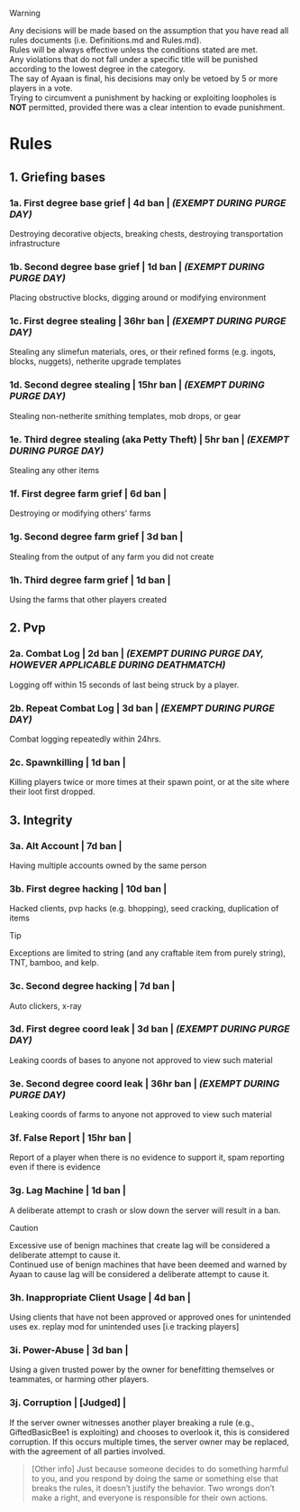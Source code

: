 > [!WARNING]
> Any decisions will be made based on the assumption that you have read all rules documents (i.e. Definitions.md and Rules.md).\
> Rules will be always effective unless the conditions stated are met.\
> Any violations that do not fall under a specific title will be punished according to the lowest degree in the category.\
> The say of Ayaan is final, his decisions may only be vetoed by 5 or more players in a vote.\
> Trying to circumvent a punishment by hacking or exploiting loopholes is **NOT** permitted, provided there was a clear intention to evade punishment.
# Rules
## 1. Griefing bases
### 1a. First degree base grief | 4d ban | ***(EXEMPT DURING PURGE DAY)***
Destroying decorative objects, breaking chests, destroying transportation infrastructure
### 1b. Second degree base grief | 1d ban | ***(EXEMPT DURING PURGE DAY)***
Placing obstructive blocks, digging around or modifying environment
### 1c. First degree stealing | 36hr ban | ***(EXEMPT DURING PURGE DAY)***
Stealing any slimefun materials, ores, or their refined forms (e.g. ingots, blocks, nuggets), netherite upgrade templates
### 1d. Second degree stealing | 15hr ban | ***(EXEMPT DURING PURGE DAY)***
Stealing non-netherite smithing templates, mob drops, or gear
### 1e. Third degree stealing (aka Petty Theft) | 5hr ban | ***(EXEMPT DURING PURGE DAY)***
Stealing any other items
### 1f. First degree farm grief | 6d ban |
Destroying or modifying others' farms
### 1g. Second degree farm grief | 3d ban |
Stealing from the output of any farm you did not create
### 1h. Third degree farm grief | 1d ban |
Using the farms that other players created
## 2. Pvp
### 2a. Combat Log | 2d ban | ***(EXEMPT DURING PURGE DAY, HOWEVER APPLICABLE DURING DEATHMATCH)***
Logging off within 15 seconds of last being struck by a player.
### 2b. Repeat Combat Log | 3d ban | ***(EXEMPT DURING PURGE DAY)***
Combat logging repeatedly within 24hrs.
### 2c. Spawnkilling | 1d ban |
Killing players twice or more times at their spawn point, or at the site where their loot first dropped.
## 3. Integrity
### 3a. Alt Account | 7d ban | 
Having multiple accounts owned by the same person
### 3b. First degree hacking | 10d ban |
Hacked clients, pvp hacks (e.g. bhopping), seed cracking, duplication of items
> [!TIP]
> Exceptions are limited to string (and any craftable item from purely string), TNT, bamboo, and kelp.
### 3c. Second degree hacking | 7d ban |
Auto clickers, x-ray
### 3d. First degree coord leak | 3d ban | ***(EXEMPT DURING PURGE DAY)***
Leaking coords of bases to anyone not approved to view such material
### 3e. Second degree coord leak | 36hr ban | ***(EXEMPT DURING PURGE DAY)***
Leaking coords of farms to anyone not approved to view such material
### 3f. False Report | 15hr ban |
Report of a player when there is no evidence to support it, spam reporting even if there is evidence
### 3g. Lag Machine | 1d ban | 
A deliberate attempt to crash or slow down the server will result in a ban.
> [!CAUTION]
> Excessive use of benign machines that create lag will be considered a deliberate attempt to cause it.\
> Continued use of benign machines that have been deemed and warned by Ayaan to cause lag will be considered a deliberate attempt to cause it.
### 3h. Inappropriate Client Usage | 4d ban | 
Using clients that have not been approved or approved ones for unintended uses
ex. replay mod for unintended uses [i.e tracking players]
### 3i. Power-Abuse | 3d ban | 
Using a given trusted power by the owner for benefitting themselves or teammates, or harming other players.
### 3j. Corruption | [Judged] |
If the server owner witnesses another player breaking a rule (e.g., GiftedBasicBee1 is exploiting) and chooses to overlook it, this is considered corruption. If this occurs multiple times, the server owner may be replaced, with the agreement of all parties involved.

> [Other info] 
> Just because someone decides to do something harmful to you, and you respond by doing the same or something else that breaks the rules, it doesn’t justify the behavior. Two wrongs don’t make a right, and everyone is responsible for their own actions.





